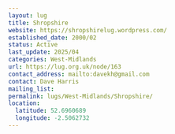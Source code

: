 ```yaml
---
layout: lug
title: Shropshire
website: https://shropshirelug.wordpress.com/
established_date: 2000/02
status: Active
last_update: 2025/04
categories: West-Midlands
url: https://lug.org.uk/node/163
contact_address: mailto:davekh@gmail.com
contact: Dave Harris
mailing_list: 
permalink: lugs/West-Midlands/Shropshire/
location:
  latitude: 52.6960689
  longitude: -2.5062732
---
```

